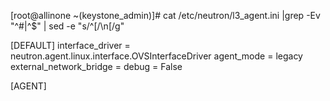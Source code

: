 [root@allinone ~(keystone_admin)]# cat /etc/neutron/l3_agent.ini |grep -Ev "^#|^$" | sed -e "s/^\[/\n\[/g"

[DEFAULT]
interface_driver = neutron.agent.linux.interface.OVSInterfaceDriver
agent_mode = legacy
external_network_bridge =
debug = False

[AGENT]
